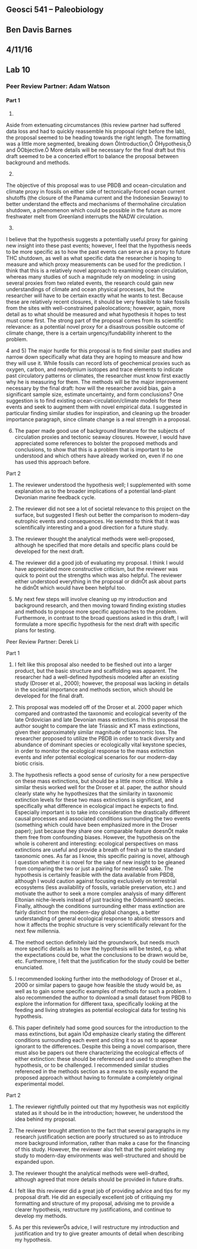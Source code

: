 ## Geosci 541 – Paleobiology

## Ben Davis Barnes

## 4/11/16

## Lab 10

### Peer Review Partner: Adam Watson

#### Part 1

1) 

Aside from extenuating circumstances (this review partner had suffered data loss and had to quickly reassemble his proposal right before the lab), the proposal seemed to be heading towards the right length. The formatting was a little more segmented, breaking down ÔIntroduction,Õ ÔHypothesis,Õ and ÔObjective.Õ More details will be necessary for the final draft but this draft seemed to be a concerted effort to balance the proposal between background and methods.

2)

The objective of this proposal was to use PBDB and ocean-circulation and climate proxy in fossils on either side of tectonically-forced ocean current shutoffs (the closure of the Panama current and the Indonesian Seaway) to better understand the effects and mechanisms of thermohaline circulation shutdown, a phenomenon which could be possible in the future as more freshwater melt from Greenland interrupts the NADW circulation.

3)

I believe that the hypothesis suggests a potentially useful proxy for gaining new insight into these past events; however, I feel that the hypothesis needs to be more specific as to how the past events can serve as a proxy to future THC shutdown, as well as what specific data the researcher is hoping to measure and which proxy measurements can be used for the prediction. I think that this is a relatively novel approach to examining ocean circulation, whereas many studies of such a magnitude rely on modeling: in using several proxies from two related events, the research could gain new understandings of climate and ocean physical processes, but the researcher will have to be certain exactly what he wants to test. Because these are relatively recent closures, it should be very feasible to take fossils from the sites with well-constrained paleolocations; however, again, more detail as to what should be measured and what hypothesis it hopes to test must come first. The strong part of the proposal comes from its scientific relevance: as a potential novel proxy for a disastrous possible outcome of climate change, there is a certain urgency/fundability inherent to the problem.

4 and 5) The major hurdle for this proposal is to find similar past studies and narrow down specifically what data they are hoping to measure and how they will use it. While fossils can record lots of geochemical proxies such as oxygen, carbon, and neodymium isotopes and trace elements to indicate past circulatory patterns or climates, the researcher must know first exactly why he is measuring for them. The methods will be the major improvement necessary by the final draft: how will the researcher avoid bias, gain a significant sample size, estimate uncertainty, and form conclusions? One suggestion is to find existing ocean-circulation/climate models for these events and seek to augment them with novel empirical data. I suggested in particular finding similar studies for inspiration, and cleaning up the broader importance paragraph, since climate change is a real strength in a proposal.

6) The paper made good use of background literature for the subjects of circulation proxies and tectonic seaway closures. However, I would have appreciated some references to bolster the proposed methods and conclusions, to show that this is a problem that is important to be understood and which others have already worked on, even if no one has used this approach before.

Part 2
1) The reviewer understood the hypothesis well; I supplemented with some explanation as to the broader implications of a potential land-plant Devonian marine feedback cycle.

2) The reviewer did not see a lot of societal relevance to this project on the surface, but suggested I flesh out better the comparison to modern-day eutrophic events and consequences. He seemed to think that it was scientifically interesting and a good direction for a future study.

3) The reviewer thought the analytical methods were well-proposed, although he specified that more details and specific plans could be developed for the next draft.

4) The reviewer did a good job of evaluating my proposal. I think I would have appreciated more constructive criticism, but the reviewer was quick to point out the strengths which was also helpful. The reviewer either understood everything in the proposal or didnÕt ask about parts he didnÕt which would have been helpful too.

5) My next few steps will involve cleaning up my introduction and background research, and then moving toward finding existing studies and methods to propose more specific approaches to the problem. Furthermore, in contrast to the broad questions asked in this draft, I will formulate a more specific hypothesis for the next draft with specific plans for testing.


Peer Review Partner: Derek Li

Part 1

1) I felt like this proposal also needed to be fleshed out into a larger product, but the basic structure and scaffolding was apparent. The researcher had a well-defined hypothesis modeled after an existing study (Droser et al., 2000); however, the proposal was lacking in details in the societal importance and methods section, which should be developed for the final draft.

2) This proposal was modeled off of the Droser et al. 2000 paper which compared and contrasted the taxonomic and ecological severity of the late Ordovician and late Devonian mass extinctions. In this proposal the author sought to compare the late Triassic and KT mass extinctions, given their approximately similar magnitude of taxonomic loss. The researcher proposed to utilize the PBDB in order to track diversity and abundance of dominant species or ecologically vital keystone species, in order to monitor the ecological response to the mass extinction events and infer potential ecological scenarios for our modern-day biotic crisis. 

3) The hypothesis reflects a good sense of curiosity for a new perspective on these mass extinctions, but should be a little more critical. While a similar thesis worked well for the Droser et al. paper, the author should clearly state why he hypothesizes that the similarity in taxonomic extinction levels for these two mass extinctions is significant, and specifically what difference in ecological impact he expects to find. Especially important is to take into consideration the drastically different causal processes and associated conditions surrounding the two events (something which could have been emphasized more in the Droser paper); just because they share one comparable feature doesnÕt make them free from confounding biases. However, the hypothesis on the whole is coherent and interesting: ecological perspectives on mass extinctions are useful and provide a breath of fresh air to the standard taxonomic ones. As far as I know, this specific pairing is novel, although I question whether it is novel for the sake of new insight to be gleaned from comparing the two or just a pairing for neatnessÕ sake. The hypothesis is certainly feasible with the data available from PBDB, although I would caution against focusing exclusively on terrestrial ecosystems (less availability of fossils, variable preservation, etc.) and motivate the author to seek a more complex analysis of many different Eltonian niche-levels instead of just tracking the ÔdominantÕ species. Finally, although the conditions surrounding either mass extinction are fairly distinct from the modern-day global changes, a better understanding of general ecological response to abiotic stressors and how it affects the trophic structure is very scientifically relevant for the next few millennia. 

4) The method section definitely laid the groundwork, but needs much more specific details as to how the hypothesis will be tested, e.g. what the expectations could be, what the conclusions to be drawn would be, etc. Furthermore, I felt that the justification for the study could be better enunciated.

 5) I recommended looking further into the methodology of Droser et al., 2000 or similar papers to gauge how feasible the study would be, as well as to gain some specific examples of methods for such a problem. I also recommended the author to download a small dataset from PBDB to explore the information for different taxa, specifically looking at the feeding and living strategies as potential ecological data for testing his hypothesis.

6) This paper definitely had some good sources for the introduction to the mass extinctions, but again IÕd emphasize clearly stating the different conditions surrounding each event and citing it so as not to appear ignorant to the differences. Despite this being a novel comparison, there must also be papers out there characterizing the ecological effects of either extinction: these should be referenced and used to strengthen the hypothesis, or to be challenged. I recommended similar studies referenced in the methods section as a means to easily expand the proposed approach without having to formulate a completely original experimental model.

Part 2
1) The reviewer rightfully pointed out that my hypothesis was not explicitly stated as it should be in the introduction; however, he understood the idea behind my proposal.

2) The reviewer brought attention to the fact that several paragraphs in my research justification section are poorly structured so as to introduce more background information, rather than make a case for the financing of this study. However, the reviewer also felt that the point relating my study to modern-day environments was well-structured and should be expanded upon.

3) The reviewer thought the analytical methods were well-drafted, although agreed that more details should be provided in future drafts.

4) I felt like this reviewer did a great job of providing advice and tips for my proposal draft. He did an especially excellent job of critiquing my formatting and structure of my proposal, advising me to provide a clearer hypothesis, restructure my justifications, and continue to develop my methods.

5) As per this reviewerÕs advice, I will restructure my introduction and justification and try to give greater amounts of detail when describing my hypothesis.


